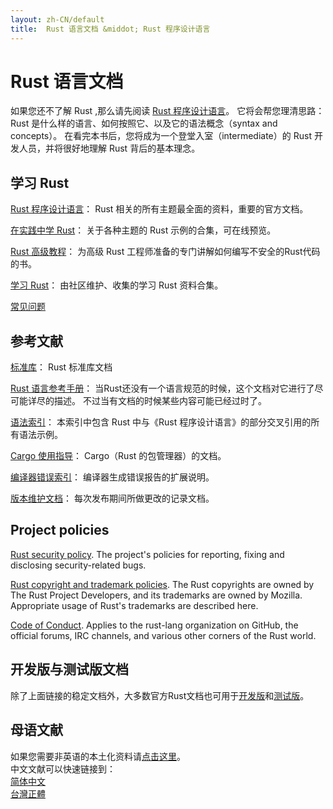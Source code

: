 ```yaml
---
layout: zh-CN/default
title:  Rust 语言文档 &middot; Rust 程序设计语言
---
```


# Rust 语言文档

如果您还不了解 Rust ,那么请先阅读 [Rust 程序设计语言][book]。
它将会帮您理清思路： Rust 是什么样的语言、如何按照它、以及它的语法概念（syntax and concepts）。
在看完本书后，您将成为一个登堂入室（intermediate）的 Rust 开发人员，并将很好地理解 Rust 背后的基本理念。

## 学习 Rust

[Rust 程序设计语言][book]： Rust 相关的所有主题最全面的资料，重要的官方文档。

[在实践中学 Rust][rbe]： 关于各种主题的 Rust 示例的合集，可在线预览。

[Rust 高级教程][nomicon]： 为高级 Rust 工程师准备的专门讲解如何编写不安全的Rust代码的书。

[学习 Rust][rust-learning]： 由社区维护、收集的学习 Rust 资料合集。

[常见问题][faq]

[book]: https://kaisery.gitbooks.io/rust-book-chinese/content/
[rbe]: https://rustwiki.org/rust-by-example/
[nomicon]: https://doc.rust-lang.org/nomicon/
[rust-learning]: https://github.com/ctjhoa/rust-learning
[faq]: faq.html

## 参考文献

[标准库][api]： Rust 标准库文档

[Rust 语言参考手册][ref]： 当Rust还没有一个语言规范的时候，这个文档对它进行了尽可能详尽的描述。
不过当有文档的时候某些内容可能已经过时了。

[语法索引][syn]： 本索引中包含 Rust 中与《Rust 程序设计语言》的部分交叉引用的所有语法示例。

[Cargo 使用指导][cargo]： Cargo（Rust 的包管理器）的文档。


[编译器错误索引][err]： 编译器生成错误报告的扩展说明。

[版本维护文档][release_notes]： 每次发布期间所做更改的记录文档。

[api]: https://doc.rust-lang.org/std/
[syn]: https://doc.rust-lang.org/book/syntax-index.html
[ref]: https://doc.rust-lang.org/reference.html
[cargo]: http://doc.crates.io/guide.html
[err]: https://doc.rust-lang.org/error-index.html
[release_notes]: https://github.com/rust-lang/rust/blob/stable/RELEASES.md

## Project policies

[Rust security policy][security]. The project's policies for
reporting, fixing and disclosing security-related bugs.

[Rust copyright and trademark policies][legal]. The Rust
copyrights are owned by The Rust Project Developers, and its
trademarks are owned by Mozilla. Appropriate usage of Rust's
trademarks are described here.

[Code of Conduct][coc]. Applies to the rust-lang organization
on GitHub, the official forums, IRC channels, and various
other corners of the Rust world.

[security]: security.html
[legal]: legal.html
[coc]: https://www.rust-lang.org/conduct.html

## 开发版与测试版文档

除了上面链接的稳定文档外，大多数官方Rust文档也可用于[开发版][nightly]和[测试版][beta]。

[nightly]: https://doc.rust-lang.org/nightly/
[beta]: https://doc.rust-lang.org/beta/

## 母语文献

如果您需要非英语的本土化资料请[点击这里][locale]。  
中文文献可以快速链接到：  
[简体中文][locale-zh-CN]  
[台灣正體][locale-zh-TW]  

[locale]: https://github.com/ctjhoa/rust-learning#locale-links
[locale-zh-CN]: https://kaisery.gitbooks.io/rust-book-chinese/content/
[locale-zh-TW]: http://askeing.github.io/rust-book/